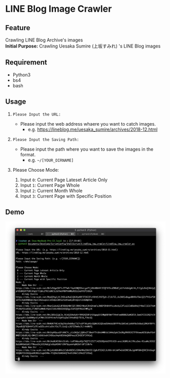 # LINE Blog Image Crawler

## Feature
Crawling LINE Blog Archive's images<br>
**Initial Purpose:** Crawling Uesaka Sumire (上坂すみれ) 's LINE Blog images

## Requirement
- Python3
- bs4
- bash

## Usage
1. `Please Input the URL:`<br> 
	- Please input the web address whaere you want to catch images.
		- e.g. https://lineblog.me/uesaka_sumire/archives/2018-12.html

2. `Please Input the Saving Path:`<br>
	- Please input the path where you want to save the images in the format.
		- e.g. `~/[YOUR_DIRNAME]`

3. Please Choose Mode:<br>
	1. Input `0`: Current Page Lateset Article Only
	2. Input `1`: Current Page Whole
	3. Input `2`: Current Month Whole
	4. Input `3`: Current Page with Specific Position

## Demo
![runningDemo.jpg](media/demo.jpg)